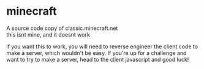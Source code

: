 # minecraft
A source code copy of classic.minecraft.net<br>
this isnt mine, and it doesnt work

if you want this to work, you will need to reverse engineer the client code to make a server, which wouldn't be easy. If you're up for a challenge and want to try to make a server, head to the client javascript and good luck!
